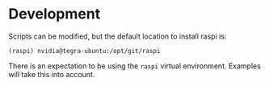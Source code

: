 # Development

Scripts can be modified, but the default location to install raspi is:
```
(raspi) nvidia@tegra-ubuntu:/opt/git/raspi
```

There is an expectation to be using the `raspi` virtual environment. Examples will take this into account.
